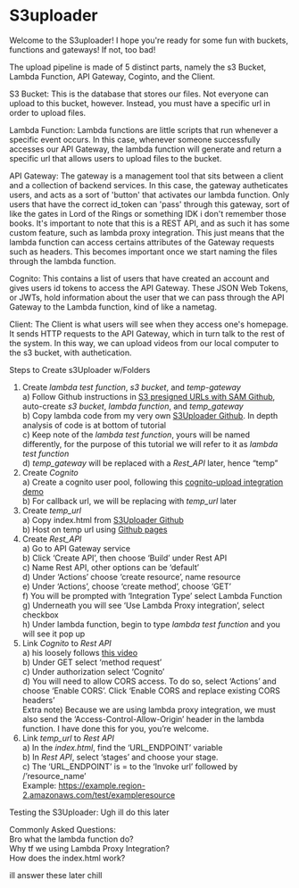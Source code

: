 # S3uploader
Welcome to the S3uploader! I hope you're ready for some fun with buckets, functions and gateways! If not, too bad! 

The upload pipeline is made of 5 distinct parts, namely the s3 Bucket, Lambda Function, API Gateway, Coginto, and the Client.

S3 Bucket: This is the database that stores our files. Not everyone can upload to this bucket, however. Instead, you must have a specific url in order to upload files.

Lambda Function: Lambda functions are little scripts that run whenever a specific event occurs. In this case, whenever someone successfully accesses our API Gateway, the lambda function will generate and return a specific url that allows users to upload files to the bucket. 

API Gateway: The gateway is a management tool that sits between a client and a collection of backend services. In this case, the gateway autheticates users, and acts as a sort of 'button' that activates our lambda function. Only users that have the correct id_token can 'pass' through this gateway, sort of like the gates in Lord of the Rings or something IDK i don't remember those books. It's important to note that this is a REST API, and as such it has some custom feature, such as lambda proxy integration. This just means that the lambda function can access certains attributes of the Gateway requests such as headers. This becomes important once we start naming the files through the lambda function. 

Cognito: This contains a list of users that have created an account and gives users id tokens to access the API Gateway. These JSON Web Tokens, or JWTs, hold information about the user that we can pass through the API Gateway to the Lambda function, kind of like a nametag.

Client: The Client is what users will see when they access one's homepage. It sends HTTP requests to the API Gateway, which in turn talk to the rest of the system. In this way, we can upload videos from our local computer to the s3 bucket, with authetication. 

Steps to Create s3Uploader w/Folders  
1) Create *lambda test function*, *s3 bucket*, and *temp-gateway*  
        a) Follow Github instructions in [S3 presigned URLs with SAM Github](https://github.com/aws-samples/amazon-s3-presigned-urls-aws-sam), auto-create *s3 bucket*, *lambda function*, and *temp_gateway*  
        b) Copy lambda code from my very own [S3Uploader Github](https://github.com/SamuelTWu/s3uploader). In depth analysis of code is at bottom of tutorial  
        c) Keep note of the *lambda test function*, yours will be named differently, for the purpose of this tutorial we will refer to it as *lambda test function*    
        d) *temp_gateway* will be replaced with a *Rest_API* later, hence “temp”  
2) Create *Cognito*  
        a) Create a cognito user pool, following this [cognito-upload integration demo](https://www.youtube.com/watch?v=o7OHogUcRmI)  
        b) For callback url, we will be replacing with *temp_url* later  
3) Create *temp_url*  
        a) Copy index.html from [S3Uploader Github](https://github.com/SamuelTWu/s3uploader)  
        b) Host on temp url using [Github pages](https://www.youtube.com/watch?v=8hrJ4oN1u_8)  
4) Create *Rest_API*  
        a) Go to API Gateway service  
        b) Click ‘Create API’, then choose ‘Build’ under Rest API  
        c) Name Rest API, other options can be ‘default’  
        d) Under ‘Actions’ choose ‘create resource’, name resource  
        e) Under ‘Actions’, choose ‘create method’, choose ‘GET’  
        f) You will be prompted with ‘Integration Type’ select Lambda Function  
        g) Underneath you will see ‘Use Lambda Proxy integration’, select checkbox  
        h) Under lambda function, begin to type *lambda test function* and you will see it pop up  
5) Link *Cognito* to *Rest API*  
          a) his loosely follows [this video](https://www.youtube.com/watch?v=oFSU6rhFETk)  
          b) Under GET select ‘method request’  
          c) Under authorization select ‘Cognito’  
          d) You will need to allow CORS access. To do so, select ‘Actions’ and choose ‘Enable CORS’. Click ‘Enable CORS and replace existing CORS headers’  
          Extra note) Because we are using lambda proxy integration, we must also send the ‘Access-Control-Allow-Origin’ header in the lambda function. I have done this for you, you’re welcome.  
6) Link *temp_url* to *Rest API*  
        a) In the *index.html*, find the ‘URL_ENDPOINT’ variable  
        b) In *Rest API*, select ‘stages’ and choose your stage.   
        c) The ‘URL_ENDPOINT’ is = to the ‘Invoke url’ followed by /’resource_name’  
           Example: https://example.region-2.amazonaws.com/test/exampleresource  

Testing the S3Uploader:
Ugh ill do this later

Commonly Asked Questions:  
Bro what the lambda function do?  
Why tf we using Lambda Proxy Integration?  
How does the index.html work?  

ill answer these later chill  

